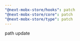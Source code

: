 ```yaml
---
"@next-mobx-store/hooks": patch
"@next-mobx-store/core": patch
"@next-mobx-store/type": patch
---
```


path update

